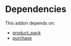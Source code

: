 # Dependencies

This addon depends on:

- [product_pack](../../../../odoo-bringout-oca-product-pack-product_pack)
- [purchase](../../../../../oca-ocb-core/odoo-bringout-oca-ocb-purchase)
